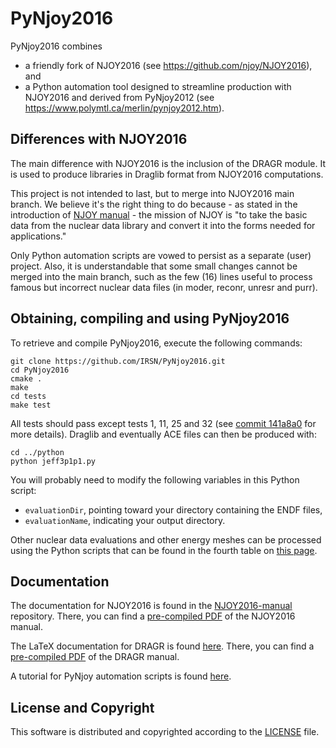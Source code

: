 # PyNjoy2016

PyNjoy2016 combines
+  a friendly fork of NJOY2016 (see https://github.com/njoy/NJOY2016), and
+  a Python automation tool designed to streamline production with NJOY2016 and derived from PyNjoy2012 (see https://www.polymtl.ca/merlin/pynjoy2012.htm).

## Differences with NJOY2016
The main difference with NJOY2016 is the inclusion of the DRAGR module. It is used to produce libraries in Draglib format from NJOY2016 computations.

This project is not intended to last, but to merge into NJOY2016 main branch. We believe it's the right thing to do because - as stated in the introduction of [NJOY manual](https://github.com/njoy/NJOY2016-manual/raw/master/njoy16.pdf) - the mission of NJOY is
"to take the basic data from the nuclear data library and convert it into the forms needed for applications."

Only Python automation scripts are vowed to persist as a separate (user) project. Also, it is understandable that some small changes cannot be merged into the main branch, such as the few (16) lines useful to process famous but incorrect nuclear data files (in moder, reconr, unresr and purr).

## Obtaining, compiling and using PyNjoy2016

To retrieve and compile PyNjoy2016, execute the following commands:
```
git clone https://github.com/IRSN/PyNjoy2016.git
cd PyNjoy2016
cmake .
make
cd tests
make test
```

All tests should pass except tests 1, 11, 25 and 32 (see [commit 141a8a0](https://github.com/IRSN/PyNjoy2016/commit/141a8a095877f7cb4ff3b6d3c9a42aa07019e270) for more details). Draglib and eventually ACE files can then be produced with:
```
cd ../python
python jeff3p1p1.py
```

You will probably need to modify the following variables in this Python script:
* `evaluationDir`, pointing toward your directory containing the ENDF files,
* `evaluationName`, indicating your output directory.

Other nuclear data evaluations and other energy meshes can be processed using the Python scripts that can be found in the fourth table on [this page](https://www.polymtl.ca/merlin/libraries.htm).

## Documentation
The documentation for NJOY2016 is found in the [NJOY2016-manual](https://github.com/njoy/NJOY2016-manual) repository. There, you can find a [pre-compiled PDF](https://github.com/njoy/NJOY2016-manual/raw/master/njoy16.pdf) of the NJOY2016 manual.

The LaTeX documentation for DRAGR is found [here](http://www.polymtl.ca/merlin/downloads/arch_njoy2012_epm_mp_up137.tgz). There, you can find a [pre-compiled PDF](http://www.polymtl.ca/merlin/downloads/njoy12_rev.pdf) of the DRAGR manual.

A tutorial for PyNjoy automation scripts is found [here](http://www.polymtl.ca/merlin/downloads/IGE361.pdf).

## License and Copyright
This software is distributed and copyrighted according to the [LICENSE](LICENSE) file.
